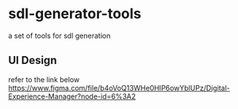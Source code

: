 # sdl-generator-tools
a set of tools for sdl generation

## UI Design
refer to the link below
https://www.figma.com/file/b4oVoQ13WHe0HIP6owYblUPz/Digital-Experience-Manager?node-id=6%3A2
